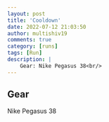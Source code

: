 ```yaml
---
layout: post
title: 'Cooldown'
date: 2022-07-12 21:03:50
author: multishiv19
comments: true
category: [runs]
tags: [Run]
description: |
    Gear: Nike Pegasus 38<br/>
---
```


## Gear
Nike Pegasus 38



<div width='100%' class='strava-embed-placeholder' data-embed-type='activity' data-embed-id='7455406851'></div>
<script src='https://strava-embeds.com/embed.js'></script>
